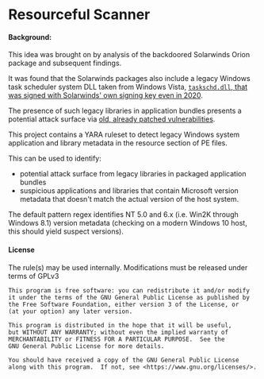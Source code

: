 # Resourceful Scanner

#### Background:

This idea was brought on by analysis of the backdoored Solarwinds Orion package and subsequent findings.

It was found that the Solarwinds packages also include a legacy Windows task scheduler system DLL taken from Windows Vista, [`taskschd.dll`, that was signed with Solarwinds' own signing key even in 2020](https://www.virustotal.com/gui/file/e7d6ce993d02d1bfff33216dd90cc82f7386553fb42c9374cf9dcca8f130b0a5/details).

The presence of such legacy libraries in application bundles presents a potential attack surface via [old, already patched vulnerabilities](https://vulners.com/mskb/KB2305420).


This project contains a YARA ruleset to detect legacy Windows system application and library metadata in the resource section of PE files.

This can be used to identify:
 -  potential attack surface from legacy libraries in packaged application bundles
 - suspicious applications and libraries that contain Microsoft version metadata that doesn't match the actual version of the host system.

The default pattern regex identifies NT 5.0 and 6.x (i.e. Win2K through Windows 8.1) version metadata (checking on a modern Windows 10 host, this should yield suspect versions).

#### License

The rule(s) may be used internally. Modifications must be released under terms of GPLv3

```
This program is free software: you can redistribute it and/or modify
it under the terms of the GNU General Public License as published by
the Free Software Foundation, either version 3 of the License, or
(at your option) any later version.

This program is distributed in the hope that it will be useful,
but WITHOUT ANY WARRANTY; without even the implied warranty of
MERCHANTABILITY or FITNESS FOR A PARTICULAR PURPOSE.  See the
GNU General Public License for more details.

You should have received a copy of the GNU General Public License
along with this program.  If not, see <https://www.gnu.org/licenses/>.
```
